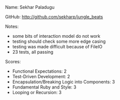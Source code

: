 
Name: Sekhar Paladugu

GitHub: http://github.com/sekharp/jungle_beats

Notes:

* some bits of interaction model do not work
* testing should check some more edge casing
* testing was made difficult because of FileIO
* 23 tests, all passing

Scores:

* Functional Expectations: 2
* Test-Driven Development: 2
* Encapsulation/Breaking Logic into Components: 3
* Fundamental Ruby and Style: 3
* Looping or Recursion: 3


